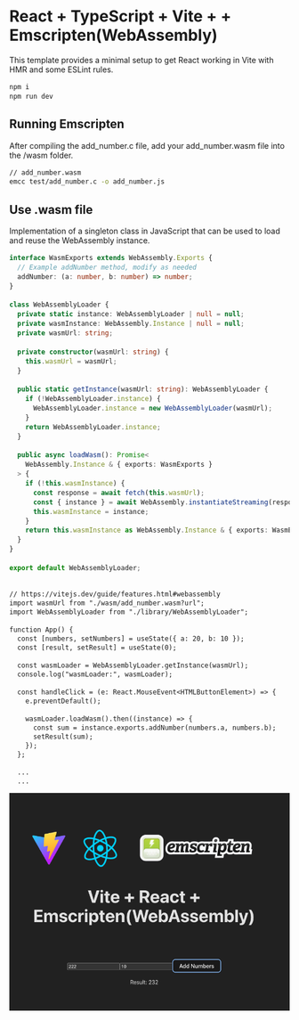 # React + TypeScript + Vite + + Emscripten(WebAssembly)

This template provides a minimal setup to get React working in Vite with HMR and some ESLint rules.


```bash
npm i
npm run dev
```


## Running Emscripten

After compiling the add_number.c file, add your add_number.wasm file into the /wasm folder.

```bash
// add_number.wasm
emcc test/add_number.c -o add_number.js

```

## Use .wasm file
Implementation of a singleton class in JavaScript that can be used to load and reuse the WebAssembly instance.

```ts
interface WasmExports extends WebAssembly.Exports {
  // Example addNumber method, modify as needed
  addNumber: (a: number, b: number) => number;
}

class WebAssemblyLoader {
  private static instance: WebAssemblyLoader | null = null;
  private wasmInstance: WebAssembly.Instance | null = null;
  private wasmUrl: string;

  private constructor(wasmUrl: string) {
    this.wasmUrl = wasmUrl;
  }

  public static getInstance(wasmUrl: string): WebAssemblyLoader {
    if (!WebAssemblyLoader.instance) {
      WebAssemblyLoader.instance = new WebAssemblyLoader(wasmUrl);
    }
    return WebAssemblyLoader.instance;
  }

  public async loadWasm(): Promise<
    WebAssembly.Instance & { exports: WasmExports }
  > {
    if (!this.wasmInstance) {
      const response = await fetch(this.wasmUrl);
      const { instance } = await WebAssembly.instantiateStreaming(response);
      this.wasmInstance = instance;
    }
    return this.wasmInstance as WebAssembly.Instance & { exports: WasmExports };
  }
}

export default WebAssemblyLoader;

```


```tsx

// https://vitejs.dev/guide/features.html#webassembly
import wasmUrl from "./wasm/add_number.wasm?url";
import WebAssemblyLoader from "./library/WebAssemblyLoader";

function App() {
  const [numbers, setNumbers] = useState({ a: 20, b: 10 });
  const [result, setResult] = useState(0);

  const wasmLoader = WebAssemblyLoader.getInstance(wasmUrl);
  console.log("wasmLoader:", wasmLoader);

  const handleClick = (e: React.MouseEvent<HTMLButtonElement>) => {
    e.preventDefault();

    wasmLoader.loadWasm().then((instance) => {
      const sum = instance.exports.addNumber(numbers.a, numbers.b);
      setResult(sum);
    });
  };

  ...
  ...

```

![result](public/result.png)
